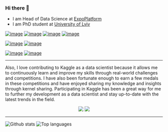 ### Hi there 👋

- I am Head of Data Science at [ExpoPlatform](https://expoplatform.com/)
- I am PhD student at [University of Lviv](https://lnu.edu.ua/en/)

[![image](https://img.shields.io/badge/LinkedIn-0077B5?style=for-the-badge&logo=linkedin&logoColor=white)](https://www.linkedin.com/in/kosovan-oleksandr/)
[![image](https://img.shields.io/badge/GitHub-100000?style=for-the-badge&logo=github&logoColor=white)](https://github.com/OleksandrKosovan)
[![image](https://img.shields.io/badge/Kaggle-20BEFF?style=for-the-badge&logo=Kaggle&logoColor=white)]([https://medium.com/@oleksandr.kosovan](https://www.kaggle.com/kosovanolexandr))
[![image](https://img.shields.io/badge/Medium-12100E?style=for-the-badge&logo=medium&logoColor=white)](https://medium.com/@oleksandr.kosovan)

[![image](https://img.shields.io/badge/orcid-A6CE39?style=for-the-badge&logo=orcid&logoColor=white)](https://orcid.org/0000-0002-9790-713X)
[![image](https://img.shields.io/badge/Research_Gate-00CCBB.svg?&style=for-the-badge&logo=ResearchGate&logoColor=white)](https://www.researchgate.net/profile/Oleksandr-Kosovan)

[![image](https://img.shields.io/badge/Goodreads-372213?style=for-the-badge&logo=goodreads&logoColor=white)](https://www.goodreads.com/user/show/108442429)
[![image](https://img.shields.io/badge/-Behance-blue?style=for-the-badge&logo=behance&logoColor=white)](https://www.behance.net/sanyakosov6dbe)

---

Also, I love contributing to Kaggle as a data scientist because it allows me to continuously learn and improve my skills through real-world challenges and competitions. I have also been fortunate enough to earn a few medals in these competitions and have enjoyed sharing my knowledge and insights through kernel sharing. Participating in Kaggle has been a great way for me to further my development as a data scientist and stay up-to-date with the latest trends in the field.

<p align="center">
  <img src="https://road-to-kaggle-grandmaster.vercel.app/api/badges/kosovanolexandr/competition/light" />
<!--   <img src="https://road-to-kaggle-grandmaster.vercel.app/api/badges/kosovanolexandr/dataset/light" /> -->
  <img src="https://road-to-kaggle-grandmaster.vercel.app/api/badges/kosovanolexandr/notebook/light" />
<!--   <img src="https://road-to-kaggle-grandmaster.vercel.app/api/badges/kosovanolexandr/discussion/light" /> -->
</p>

---

![Github stats](https://github-readme-stats.vercel.app/api?username=OleksandrKosovan)
![Top languages](https://github-readme-stats.vercel.app/api/top-langs/?username=OleksandrKosovan&hide=html,TSQL,JavaScript,PostScript,SCSS,CSS,Less&layout=compact&langs_count=10)
 
 
